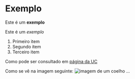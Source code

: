 # Exemplo

Este é um **exemplo**

Este é um *exemplo* 

1. Primeiro item
2. Segundo item
3. Terceiro item

Como pode ser consultado em [página da UC](http://www.uc.pt)

Como se vê na imagem seguinte: ![imagem de um coelho](http://www.coellho.com) ...

